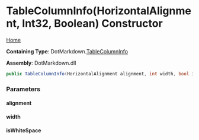 # TableColumnInfo\(HorizontalAlignment, Int32, Boolean\) Constructor

[Home](../../../README.md#_top)

**Containing Type**: DotMarkdown\.[TableColumnInfo](../README.md#_top)

**Assembly**: DotMarkdown\.dll

```csharp
public TableColumnInfo(HorizontalAlignment alignment, int width, bool isWhiteSpace)
```

### Parameters

#### alignment

#### width

#### isWhiteSpace

